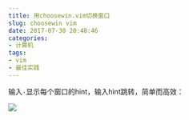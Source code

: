 ```yaml
---
title: 用choosewin.vim切换窗口
slug: choosewin vim
date: 2017-07-30 20:48:46
categories:
- 计算机
tags:
- vim
- 最佳实践
---
```


输入`-`显示每个窗口的hint，输入hint跳转，简单而高效：

![](https://wx4.sinaimg.cn/large/006tNbRwly1fwvwyakdmzj30or0gan0m.jpg)

